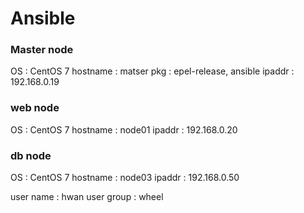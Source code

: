 # Ansible

<h3> Master node </h3>
OS : CentOS 7
hostname : matser
pkg : epel-release, ansible
ipaddr : 192.168.0.19

<h3> web node </h3>
OS : CentOS 7
hostname : node01
ipaddr : 192.168.0.20

<h3> db node </h3>
OS : CentOS 7
hostname : node03
ipaddr : 192.168.0.50

user name : hwan
user group : wheel
